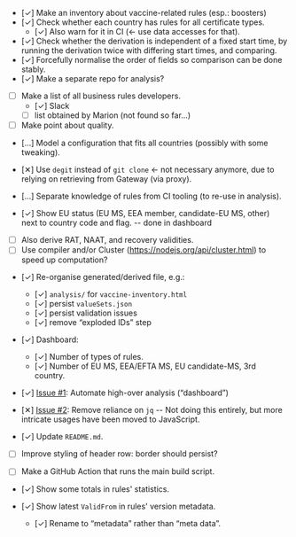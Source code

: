 * [&#10003;] Make an inventory about vaccine-related rules (esp.: boosters)
* [&#10003;] Check whether each country has rules for all certificate types.
    * [&#10003;] Also warn for it in CI (&larr; use data accesses for that).
* [&#10003;] Check whether the derivation is independent of a fixed start time, by running the derivation twice with differing start times, and comparing.
* [&#10003;] Forcefully normalise the order of fields so comparison can be done stably.
* [&#10003;] Make a separate repo for analysis?

* [ ] Make a list of all business rules developers.
  * [&#10003;] Slack
  * [ ] list obtained by Marion (not found so far...)
* [ ] Make point about quality.
* [&hellip;] Model a configuration that fits all countries (possibly with some tweaking).
* [&#10005;] Use `degit` instead of `git clone` &larr; not necessary anymore, due to relying on retrieving from Gateway (via proxy).
* [&hellip;] Separate knowledge of rules from CI tooling (to re-use in analysis).

* [&#10003;] Show EU status (EU MS, EEA member, candidate-EU MS, other) next to country code and flag. -- done in dashboard
* [ ] Also derive RAT, NAAT, and recovery validities.
* [ ] Use compiler and/or Cluster (https://nodejs.org/api/cluster.html) to speed up computation?
* [&#10003;] Re-organise generated/derived file, e.g.:
  * [&#10003;] `analysis/` for `vaccine-inventory.html`
  * [&#10003;] persist `valueSets.json`
  * [&#10003;] persist validation issues
  * [&#10003;] remove “exploded IDs” step

* [&#10003;] Dashboard:
  * [&#10003;] Number of types of rules.
  * [&#10003;] Number of EU MS, EEA/EFTA MS, EU candidate-MS, 3rd country.

* [&#10003;] [Issue #1](https://github.com/ehn-dcc-development/dcc-business-rules-analysis/issues/1): Automate high-over analysis (“dashboard”)
* [&#10005;] [Issue #2](https://github.com/ehn-dcc-development/dcc-business-rules-analysis/issues/2): Remove reliance on `jq` --
    Not doing this entirely, but more intricate usages have been moved to JavaScript.

* [&#10003;] Update `README.md`.

* [ ] Improve styling of header row: border should persist?

* [ ] Make a GitHub Action that runs the main build script.

* [&#10003;] Show some totals in rules' statistics.

* [&#10003;] Show latest `ValidFrom` in rules' version metadata.
  * [&#10003;] Rename to “metadata” rather than “meta data”.

